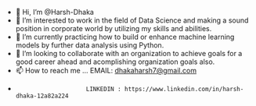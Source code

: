 - 👋 Hi, I’m @Harsh-Dhaka
- 👀 I’m interested to work in the field of Data Science and making a sound position in corporate world by utilizing my skills and abilities.
- 🌱 I’m currently practicing how to build or enhance machine learning models by further data analysis using Python.
- 💞️ I’m looking to collaborate with an organization to achieve goals for a good career ahead and acomplishing organization goals also.
- 📫 How to reach me ... EMAIL: dhakaharsh7@gmail.com
-                         LINKEDIN : https://www.linkedin.com/in/harsh-dhaka-12a82a224

